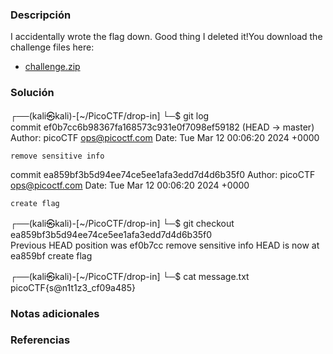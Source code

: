 ### Descripción 
I accidentally wrote the flag down. Good thing I deleted it!You download the challenge files here:

- [challenge.zip](https://artifacts.picoctf.net/c_titan/137/challenge.zip)
### Solución 
┌──(kali㉿kali)-[~/PicoCTF/drop-in]
└─$ git log            
commit ef0b7cc6b98367fa168573c931e0f7098ef59182 (HEAD -> master)
Author: picoCTF <ops@picoctf.com>
Date:   Tue Mar 12 00:06:20 2024 +0000

    remove sensitive info

commit ea859bf3b5d94ee74ce5ee1afa3edd7d4d6b35f0
Author: picoCTF <ops@picoctf.com>
Date:   Tue Mar 12 00:06:20 2024 +0000

    create flag
┌──(kali㉿kali)-[~/PicoCTF/drop-in]
└─$ git checkout ea859bf3b5d94ee74ce5ee1afa3edd7d4d6b35f0  
Previous HEAD position was ef0b7cc remove sensitive info
HEAD is now at ea859bf create flag
 
┌──(kali㉿kali)-[~/PicoCTF/drop-in]
└─$ cat message.txt
picoCTF{s@n1t1z3_cf09a485}

### Notas adicionales
### Referencias